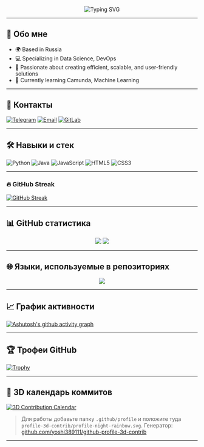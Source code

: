 <!-- Анимированная заставка -->
<p align="center">
  <img src="https://readme-typing-svg.herokuapp.com?font=Fira+Code&weight=700&size=28&pause=1000&color=00FFAF&width=800&lines=Меня+зовут+Wingelshteyn;Добро+пожаловать+в+мой+GitHub+%F0%9F%91%8B" alt="Typing SVG" />
</p>

---

## 🚀 Обо мне

- 🌍 Based in Russia
- 💻 Specializing in Data Science, DevOps
- 🎯 Passionate about creating efficient, scalable, and user-friendly solutions
- 🌱 Currently learning Camunda, Machine Learning
  
---

## 🔗 Контакты

[![Telegram](https://img.shields.io/badge/Telegram-26A5E4?style=for-the-badge&logo=telegram&logoColor=white)](https://t.me/wingelshteyn)
[![Email](https://img.shields.io/badge/Email-D14836?style=for-the-badge&logo=gmail&logoColor=white)](mailto:wingelshteyn@gmail.com)
[![GitLab](https://img.shields.io/badge/GitLab-FC6D26?style=for-the-badge&logo=gitlab&logoColor=white)](https://gitlab.com/wingelshteyn)

---

## 🛠️ Навыки и стек

![Python](https://img.shields.io/badge/Python-14354C?style=for-the-badge&logo=python&logoColor=white)
![Java](https://img.shields.io/badge/Java-007396?style=for-the-badge&logo=java&logoColor=white)
![JavaScript](https://img.shields.io/badge/JavaScript-F7DF1E?style=for-the-badge&logo=javascript&logoColor=black)
![HTML5](https://img.shields.io/badge/HTML5-E34F26?style=for-the-badge&logo=html5&logoColor=white)
![CSS3](https://img.shields.io/badge/CSS3-1572B6?style=for-the-badge&logo=css3&logoColor=white)

---

### 🔥 GitHub Streak 
[![GitHub Streak](https://streak-stats.demolab.com/?user=wingelshteyn)](https://git.io/streak-stats)

---

## 📊 GitHub статистика


<p align="center">
  <img src="https://github-readme-stats.vercel.app/api?username=wingelshteyn&show_icons=true&theme=radical&count_private=true&hide_title=true" />
  <img src="https://streak-stats.demolab.com?user=wingelshteyn&theme=radical&hide_border=true" />
</p>

---

## 🌐 Языки, используемые в репозиториях

<p align="center">
  <img src="https://github-readme-stats.vercel.app/api/top-langs/?username=wingelshteyn&layout=compact&theme=radical" />
</p>

---

## 📈 График активности

[![Ashutosh's github activity graph](https://github-readme-activity-graph.vercel.app/graph?username=wingelshteyn&theme=react-dark&hide_border=true)](https://github.com/ashutosh00710/github-readme-activity-graph)

---

## 🏆 Трофеи GitHub

[![Trophy](https://github-profile-trophy.vercel.app/?username=wingelshteyn&theme=gruvbox&row=2&column=4)](https://github.com/ryo-ma/github-profile-trophy)

---


## 🎢 3D календарь коммитов

[![3D Contribution Calendar](https://github.com/wingelshteyn/wingelshteyn/blob/main/profile-3d-contrib/profile-night-rainbow.svg)](https://github.com/yoshi389111/github-profile-3d-contrib)

> Для работы добавьте папку `.github/profile` и положите туда `profile-3d-contrib/profile-night-rainbow.svg`. Генератор: [github.com/yoshi389111/github-profile-3d-contrib](https://github.com/yoshi389111/github-profile-3d-contrib)

---
